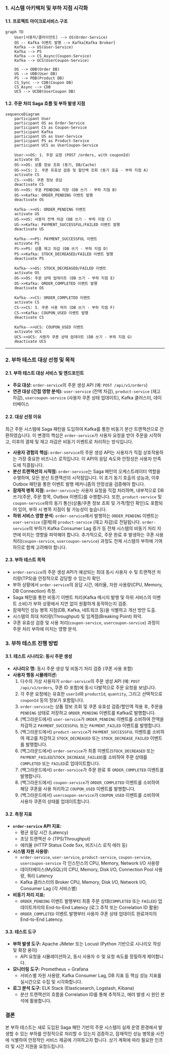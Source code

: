 ### 1. 시스템 아키텍처 및 부하 지점 시각화

#### 1.1. 프로젝트 마이크로서비스 구조
```mermaid
graph TD
    User[사용자/클라이언트] --> OS(Order-Service)
    OS -- Kafka 이벤트 발행 --> Kafka[Kafka Broker]
    Kafka --> US(User-Service)
    Kafka --> PS
    Kafka --> CS_Async(Coupon-Service)
    Kafka --> UCS(UserCoupon-Service)

    OS --> ODB(Order DB)
    US --> UDB(User DB)
    PS --> PDB(Product DB)
    CS_Sync --> CDB(Coupon DB)
    CS_Async --> CDB
    UCS --> UCDB(UserCoupon DB)
```

#### 1.2. 주문 처리 Saga 흐름 및 부하 발생 지점
```mermaid
sequenceDiagram
    participant User
    participant OS as Order-Service
    participant CS as Coupon-Service
    participant Kafka
    participant US as User-Service
    participant PS as Product-Service
    participant UCS as UserCoupon-Service

    User->>OS: 1. 주문 요청 (POST /orders, with couponId)
    activate OS
    OS->>OS: 상품 정보 조회 (동기, DB/Cache)
    OS->>CS: 2. 쿠폰 유효성 검증 및 할인액 조회 (동기 호출 - 부하 지점 A)
    activate CS
    CS-->>OS: 쿠폰 정보 응답
    deactivate CS
    OS->>OS: 주문 PENDING 저장 (DB 쓰기 - 부하 지점 B)
    OS->>Kafka: ORDER_PENDING 이벤트 발행
    deactivate OS

    Kafka-->>US: ORDER_PENDING 이벤트
    activate US
    US->>US: 사용자 잔액 차감 (DB 쓰기 - 부하 지점 C)
    US->>Kafka: PAYMENT_SUCCESSFUL/FAILED 이벤트 발행
    deactivate US

    Kafka-->>PS: PAYMENT_SUCCESSFUL 이벤트
    activate PS
    PS->>PS: 상품 재고 차감 (DB 쓰기 - 부하 지점 D)
    PS->>Kafka: STOCK_DECREASED/FAILED 이벤트 발행
    deactivate PS

    Kafka-->>OS: STOCK_DECREASED/FAILED 이벤트
    activate OS
    OS->>OS: 주문 상태 업데이트 (DB 쓰기 - 부하 지점 E)
    OS->>Kafka: ORDER_COMPLETED 이벤트 발행
    deactivate OS

    Kafka-->>CS: ORDER_COMPLETED 이벤트
    activate CS
    CS->>CS: 3. 쿠폰 사용 처리 (DB 쓰기 - 부하 지점 F)
    CS->>Kafka: COUPON_USED 이벤트 발행
    deactivate CS

    Kafka-->>UCS: COUPON_USED 이벤트
    activate UCS
    UCS->>UCS: 사용자 쿠폰 상태 업데이트 (DB 쓰기 - 부하 지점 G)
    deactivate UCS
```

---

### 2. 부하 테스트 대상 선정 및 목적

#### 2.1. 부하 테스트 대상 서비스 및 엔드포인트
*   **주요 대상:** `order-service`의 주문 생성 API (예: `POST /api/v1/orders`)
*   **연관 대상 (간접 영향 분석):** `user-service` (잔액 차감), `product-service` (재고 차감), `usercoupon-service` (사용자 쿠폰 상태 업데이트), Kafka 클러스터, 데이터베이스

#### 2.2. 대상 선정 이유
최근 주문 시스템에 Saga 패턴을 도입하여 Kafka를 통한 비동기 분산 트랜잭션으로 전환하였습니다. 이 변경의 핵심은 `order-service`가 사용자 요청을 받아 주문을 시작하고, 이후의 결제 및 재고 차감은 비동기 이벤트로 처리하는 방식입니다.

*   **사용자 경험의 핵심:** `order-service`의 주문 생성 API는 사용자가 직접 상호작용하는 가장 중요한 비즈니스 로직입니다. 이 API의 응답 속도와 안정성은 사용자 만족도에 직결됩니다.
*   **분산 트랜잭션의 시작점:** `order-service`는 Saga 패턴의 오케스트레이터 역할을 수행하며, 모든 분산 트랜잭션의 시작점입니다. 이 초기 동기 호출의 성능과, 이후 Outbox 패턴을 통한 이벤트 발행 메커니즘의 안정성을 검증해야 합니다.
*   **잠재적 병목 지점:** `order-service`는 사용자 요청을 직접 처리하며, 내부적으로 DB 쓰기(주문, 주문 항목, Outbox 이벤트)를 수행합니다. 또한, `product-service` 및 `coupon-service`와의 동기 통신(상품/쿠폰 정보 조회 및 가격/할인 확인)도 포함되어 있어, 부하 시 병목 지점이 될 가능성이 높습니다.
*   **하위 서비스 영향 분석:** `order-service`에서 발행하는 `ORDER_PENDING` 이벤트는 `user-service` (결제)와 `product-service` (재고 차감)로 전달됩니다. `order-service`의 부하가 Kafka Consumer Lag 증가 등 전체 시스템의 비동기 처리 지연에 미치는 영향을 파악해야 합니다. 추가적으로, 주문 완료 후 발생하는 쿠폰 사용 처리(`coupon-service`, `usercoupon-service`) 과정도 전체 시스템의 부하에 기여하므로 함께 고려해야 합니다.

#### 2.3. 부하 테스트 목적
*   `order-service`의 주문 생성 API가 예상되는 최대 동시 사용자 수 및 트랜잭션 처리량(TPS)을 안정적으로 감당할 수 있는지 확인.
*   부하 상황에서 `order-service`의 응답 시간, 에러율, 자원 사용량(CPU, Memory, DB Connection) 측정.
*   Saga 패턴을 통한 비동기 이벤트 처리(Kafka 메시지 발행 및 하위 서비스의 이벤트 소비)가 부하 상황에서 지연 없이 원활하게 동작하는지 검증.
*   잠재적인 성능 병목 지점(DB, Kafka, 네트워크 등)을 식별하고 개선 방안 도출.
*   시스템의 최대 처리량(Throughput) 및 임계점(Breaking Point) 파악.
*   쿠폰 유효성 검증 및 사용 처리(`coupon-service`, `usercoupon-service`) 과정이 주문 처리 부하에 미치는 영향 분석.

### 3. 부하 테스트 진행 방법

#### 3.1. 테스트 시나리오: 동시 주문 생성
*   **시나리오 명:** 동시 주문 생성 및 비동기 처리 검증 (쿠폰 사용 포함)
*   **사용자 행동 시뮬레이션:**
    1.  다수의 가상 사용자가 `order-service`의 주문 생성 API (예: `POST /api/v1/orders`, 쿠폰 ID 포함)에 동시 다발적으로 주문 요청을 보냅니다.
    2.  각 주문 요청에는 유효한 `userId`와 `productId`, `quantity`, 그리고 선택적으로 `couponId` 등의 정보가 포함됩니다.
    3.  `order-service`는 상품 정보 조회 및 쿠폰 유효성 검증/할인액 적용 후, 주문을 `PENDING` 상태로 저장하고 `ORDER_PENDING` 이벤트를 Kafka로 발행합니다.
    4.  (백그라운드에서) `user-service`가 `ORDER_PENDING` 이벤트를 소비하여 잔액을 차감하고 `PAYMENT_SUCCESSFUL` 또는 `PAYMENT_FAILED` 이벤트를 발행합니다.
    5.  (백그라운드에서) `product-service`가 `PAYMENT_SUCCESSFUL` 이벤트를 소비하여 재고를 차감하고 `STOCK_DECREASED` 또는 `STOCK_DECREASE_FAILED` 이벤트를 발행합니다.
    6.  (백그라운드에서) `order-service`가 최종 이벤트(`STOCK_DECREASED` 또는 `PAYMENT_FAILED`/`STOCK_DECREASE_FAILED`)를 소비하여 주문 상태를 `COMPLETED` 또는 `FAILED`로 업데이트합니다.
    7.  (백그라운드에서) `order-service`가 주문 완료 후 `ORDER_COMPLETED` 이벤트를 발행합니다.
    8.  (백그라운드에서) `coupon-service`가 `ORDER_COMPLETED` 이벤트를 소비하여 해당 쿠폰을 사용 처리하고 `COUPON_USED` 이벤트를 발행합니다.
    9.  (백그라운드에서) `usercoupon-service`가 `COUPON_USED` 이벤트를 소비하여 사용자 쿠폰의 상태를 업데이트합니다.

#### 3.2. 측정 지표
*   **`order-service` API 지표:**
    *   평균 응답 시간 (Latency)
    *   초당 트랜잭션 수 (TPS/Throughput)
    *   에러율 (HTTP Status Code 5xx, 비즈니스 로직 에러 등)
*   **시스템 자원 사용량:**
    *   `order-service`, `user-service`, `product-service`, `coupon-service`, `usercoupon-service` 각 인스턴스의 CPU, Memory, Network I/O 사용량
    *   데이터베이스(MySQL)의 CPU, Memory, Disk I/O, Connection Pool 사용량, 쿼리 Latency
    *   Kafka 클러스터의 Broker CPU, Memory, Disk I/O, Network I/O, Consumer Lag (각 서비스별)
*   **비동기 처리 지표:**
    *   `ORDER_PENDING` 이벤트 발행부터 최종 주문 상태(`COMPLETED` 또는 `FAILED`) 업데이트까지의 End-to-End Latency (로그 추적 또는 Correlation ID 활용)
    *   `ORDER_COMPLETED` 이벤트 발행부터 사용자 쿠폰 상태 업데이트 완료까지의 End-to-End Latency.

#### 3.3. 테스트 도구
*   **부하 발생 도구:** Apache JMeter 또는 Locust (Python 기반으로 시나리오 작성 및 확장 용이)
    *   API 요청을 시뮬레이션하고, 동시 사용자 수 및 요청 속도를 정밀하게 제어합니다.
*   **모니터링 도구:** Prometheus + Grafana
    *   서비스별 자원 사용량, Kafka Consumer Lag, DB 지표 등 핵심 성능 지표를 실시간으로 수집 및 시각화합니다.
*   **로그 분석 도구:** ELK Stack (Elasticsearch, Logstash, Kibana)
    *   분산 트랜잭션의 흐름을 Correlation ID를 통해 추적하고, 에러 발생 시 원인 분석에 활용합니다.

### 결론

본 부하 테스트는 새로 도입된 Saga 패턴 기반의 주문 시스템이 실제 운영 환경에서 발생할 수 있는 부하를 안정적으로 처리할 수 있는지 검증하고, 잠재적인 성능 병목을 사전에 식별하여 안정적인 서비스 제공에 기여하고자 합니다. 상기 계획에 따라 필요한 인프라 및 시간 지원을 요청드립니다.